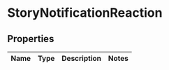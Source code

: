 

# StoryNotificationReaction


## Properties

| Name | Type | Description | Notes |
|------------ | ------------- | ------------- | -------------|



